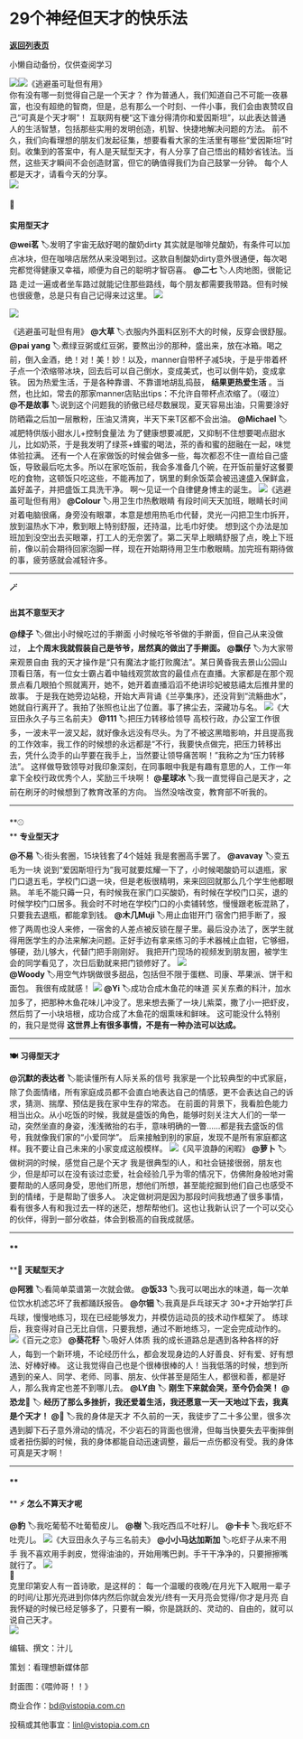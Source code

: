 # 29个神经但天才的快乐法

[**返回列表页**](/gzh/看理想)

小懒自动备份，仅供查阅学习

![](https://mmbiz.qpic.cn/mmbiz_png/aP7vrTpXJxRA0ViaNRqia18YGj5LgX4VSibTFXfBlkXZakYUA8yBkEQYYmpmDmxH0IZyeY4oUcOiabiaj1PywxF6StQ/640?wx_fmt=png)![](https://mmbiz.qpic.cn/mmbiz_jpg/aP7vrTpXJxQQ0h49u1hrq5DDDjkqxcmwHH4WxPzdSmPYmzeuCeaXw0Ao1wPSiaIpUYzvSdDhw5FQHuhsnFaglYA/640?wx_fmt=jpeg&from;=appmsg)《逃避虽可耻但有用》  
你有没有哪一刻觉得自己是一个天才？
作为普通人，我们知道自己不可能一夜暴富，也没有超绝的智商，但是，总有那么一个时刻、一件小事，我们会由衷赞叹自己“可真是个天才啊”！
互联网有梗“这下谁分得清你和爱因斯坦”，以此表达普通人的生活智慧，包括那些实用的发明创造，机智、快捷地解决问题的方法。
前不久，我们向看理想的朋友们发起征集，想要看看大家的生活里有哪些“爱因斯坦”时刻。收集到的答案中，有人是天赋型天才，有人分享了自己悟出的精妙省钱法。当然，这些天才瞬间不会创造财富，但它的确值得我们为自己鼓掌一分钟。
每个人都是天才，请看今天的分享。  
![](https://mmbiz.qpic.cn/mmbiz_png/aP7vrTpXJxRA0ViaNRqia18YGj5LgX4VSibyicaNpfZMjSJFGHr85glQV0UvxPDGJ30TMHYUPnUHgbYyqpCwF83EGw/640?wx_fmt=png)  

#### 🍯  
 **实用型天才**

**@wei茗** 🏷️发明了宇宙无敌好喝的酸奶dirty
其实就是咖啡兑酸奶，有条件可以加点冰块，但在咖啡店居然从来没喝到过。这款自制酸奶dirty意外很通便，每次喝完都觉得健康又幸福，顺便为自己的聪明才智窃喜。
**@二七** 🏷️人肉地图，很能记路 走过一遍或者坐车路过就能记住那些路线，每个朋友都需要我带路。但有时候也很疲惫，总是只有自己记得来过这里。
![](https://mmbiz.qpic.cn/mmbiz_jpg/aP7vrTpXJxQQ0h49u1hrq5DDDjkqxcmwS3LG6q6ibeXqsQ9KhQYvCqNyrnZF47ykOWYtXmUHMCkPHfYgA8ECj3w/640?wx_fmt=jpeg)

![](https://mmbiz.qpic.cn/mmbiz_jpg/aP7vrTpXJxQQ0h49u1hrq5DDDjkqxcmwF3NCOrBztxxmr49IJariaOaukicic6ZmTGaS77ia6tom3MOFj8zLYz9pHA/640?wx_fmt=jpeg)

《逃避虽可耻但有用》 **@大草** 🏷️衣服内外面料区别不大的时候，反穿会很舒服。 **@pai yang**
🏷️煮绿豆粥或红豆粥，要熬出沙的那种，盛出来，放在冰箱。喝之前，倒入金酒，绝！对！美！妙！以及，manner自带杯子减5块，于是乎带着杯子点一个浓缩带冰块，回去后可以自己倒水，变成美式，也可以倒牛奶，变成拿铁。
因为热爱生活，于是各种靠谱、不靠谱地胡乱捣鼓， **结果更热爱生活** 。当然，也比如，常去的那家manner店贴出tips：不允许自带杯点浓缩了。（啜泣）
**@不是故事** 🏷️说到这个问题我的骄傲已经尽数展现，夏天容易出油，只需要涂好防晒霜之后加一层散粉，压油又清爽，半天下来T区都不会出油。
**@Michael** 🏷️减肥特供版小甜水儿+控制食量法
为了健康想要减肥，又抑制不住想要喝点甜水儿，比如奶茶，于是我发明了绿茶+蜂蜜的喝法，茶的香和蜜的甜融在一起，味觉体验拉满。
还有一个人在家做饭的时候会做多一些，每次都忍不住一直给自己盛饭，导致最后吃太多。所以在家吃饭前，我会多准备几个碗，在开饭前量好这餐要吃的食物，这顿饭只吃这些，不能再加了，锅里的剩余饭菜会被迅速盛入保鲜盒，盖好盖子，并把盛饭工具洗干净。
啊～见证一个自律健身博主的诞生。
![](https://mmbiz.qpic.cn/mmbiz_png/aP7vrTpXJxQQ0h49u1hrq5DDDjkqxcmw0Ny9jCYic4GL5FD1RAcNn5ib1VfGvglAic0TCQwEVzaZcmA9wicdtMZTYw/640?wx_fmt=png&from;=appmsg)《逃避虽可耻但有用》
**@Colour** 🏷️用卫生巾热敷眼睛
有段时间天天加班，眼睛长时间对着电脑很痛，身旁没有眼罩，本意是想用热毛巾代替，灵光一闪把卫生巾拆开，放到温热水下冲，敷到眼上特别舒服，还持温，比毛巾好使。
想到这个办法是加班加到没空出去买眼罩，打工人的无奈罢了。第二天早上眼睛舒服了点，晚上下班前，像以前会期待回家泡脚一样，现在开始期待用卫生巾敷眼睛。加完班有期待做的事，疲劳感就会减轻许多。  

* * *

  
 **🪄**

####  **出其不意型天才**

**@绿子** 🏷️做出小时候吃过的手擀面 小时候吃爷爷做的手擀面，但自己从来没做过， **上个周末我就假装自己是爷爷，居然真的做出了手擀面。**
**@飘仔** 🏷️为大家带来观景自由
我的天才操作是“只有魔法才能打败魔法”。某日黄昏我去景山公园山顶看日落，有一位女士霸占着中轴线观赏故宫的最佳点在直播。大家都是在那个观景点看几眼拍个照就离开，她不，她开着直播滔滔不绝讲珍妃被慈禧太后推井里的故事。
于是我在她旁边站稳，开始大声背诵《兰亭集序》，还没背到“流觞曲水”，她就自行离开了。我拍了张照也让出了位置。事了拂尘去，深藏功与名。
![](https://mmbiz.qpic.cn/mmbiz_png/aP7vrTpXJxQQ0h49u1hrq5DDDjkqxcmwibtqc7IgACxg8ibEWDnLDq8AwhIY0ibAjbh9BB1fapUnibicQOLnZgLbvWw/640?wx_fmt=png&from;=appmsg)《大豆田永久子与三名前夫》
**@111** 🏷️把压力转移给领导
高校行政，办公室工作很多，一波未平一波又起，就好像永远没有尽头。为了不被这黑暗影响，并且提高我的工作效率，我工作的时候想的永远都是“不行，我要快点做完，把压力转移出去，凭什么烫手的山芋要在我手上，当然要让领导痛苦啊！”我称之为“压力转移法”。
这样做导致领导对我印象深刻，在同事眼中我是有趣有意思的人，工作一年拿下全校行政优秀个人，奖励三千块啊！ **@星球冰**
🏷️我一直觉得自己是天才，之前在刷牙的时候想到了教育改革的方向。 当然没啥改变，教育部不听我的。  

* * *

####  
 **⚾️  
** **专业型天才**

**@不易** 🏷️街头套圈，15块钱套了4个娃娃 我是套圈高手罢了。 **@avavay** 🏷️变五毛为一块
说到“爱因斯坦行为”我可就要炫耀一下了，小时候喝酸奶可以退瓶，家门口退五毛，学校门口退一块，但是老板很精明，来来回回就那么几个学生他都眼熟。
羊毛不能只薅一只，有时候我在家门口买酸奶，有时候在学校门口买，退的时候学校门口居多。我会时不时地在学校门口的小卖铺转悠，慢慢跟老板混熟了，只要我去退瓶，都能拿到钱。
**@木几Muji** 🏷️用止血钳开门
宿舍门把手断了，报修了两周也没人来修，一宿舍的人差点被反锁在屋子里。最后没办法了，医学生就得用医学生的办法来解决问题。正好手边有拿来练习的手术器械止血钳，它够细，够硬，劲儿够大，代替门把手刚刚好。
我把开门现场的视频发到朋友圈，被学生会的同学看见了，次日后勤就来把门锁修好了。
![](https://mmbiz.qpic.cn/mmbiz_png/aP7vrTpXJxQQ0h49u1hrq5DDDjkqxcmw4oaJnl1EcAH2pHSLyNE42YEYRgI4MXaZRiclntDXHwcT2WAgIRnndQA/640?wx_fmt=png&from;=appmsg)  
 **@Woody** 🏷️用空气炸锅做很多甜品，包括但不限于蛋糕、司康、苹果派、饼干和面包。 我很有成就感！
![](https://mmbiz.qpic.cn/mmbiz_png/aP7vrTpXJxQQ0h49u1hrq5DDDjkqxcmwfkZOW0zIibxktia6J86Cnx3Cy3TxuCeoP6gO9UhtggP3jGjNQ0cUhgpQ/640?wx_fmt=png&from;=appmsg)
**@Yi** 🏷️成功合成木鱼花的味道
买关东煮的料汁，加水加多了，把那种木鱼花味儿冲没了。思来想去撕了一块儿紫菜，撒了小一把虾皮，然后剪了一小块培根，成功合成了木鱼花的烟熏味和鲜味。
这可能没什么特别的，我只是觉得 **这世界上有很多事情，不是有一种办法可以达成。**  

* * *

####  
 **🍽️** **习得型天才**

**@沉默的表达者** 🏷️能读懂所有人际关系的信号
我家是一个比较典型的中式家庭，除了负面情绪，所有家庭成员都不会直白地表达自己的情感，更不会表达自己的诉求，猜测、揣摩、预估是我在家中生存的常态。
在前面的背景下，我看脸色能力相当出众。从小吃饭的时候，我就是盛饭的角色，能够时刻关注大人们的一举一动，突然坐直的身姿，浅浅微抬的右手，意味明确的一瞥……都是我去盛饭的信号，我就像我们家的“小爱同学”。
后来接触到别的家庭，发现不是所有家庭都这样。我不要让自己未来的小家变成这般模样。
![](https://mmbiz.qpic.cn/mmbiz_png/aP7vrTpXJxQQ0h49u1hrq5DDDjkqxcmwhlSAB6QxI2UaPTBascF63icZ1T5wjTmRAiceXJqibkoH25RjNmfePdw7Q/640?wx_fmt=png&from;=appmsg)《风平浪静的闲暇》
**@萝卜** 🏷️做树洞的时候，感觉自己是个天才
我是很典型的i人，和社会链接很弱，朋友也少，但是却可以在没有谈过恋爱，社会经验几乎为零的情况下，仿佛附身般地对需要帮助的人感同身受，思他们所思，想他们所想，甚至能挖掘到他们自己也感受不到的情绪，于是帮助了很多人。
决定做树洞是因为那段时间我想通了很多事情，看有很多人有和我过去一样的迷茫，想帮帮他们。这也让我新认识了一个可以交心的伙伴，得到一部分收益，体会到极高的自我成就感。

* * *

#### **  
****🛁** **天赋型天才**

**@阿雅** 🏷️看简单菜谱第一次就会做。 **@饭33** 🏷️我可以喝出水的味道，每一次单位饮水机滤芯坏了我都踊跃报告。 **@尔钿**
🏷️我真是乒乓球天才 30+才开始学打乒乓球，慢慢地练习，现在已经能够发力，并模仿运动员的技术动作框架了。
练球后，我变得对自己无比自信，只要我想，通过不断地练习，一定会完成动作的。
![](https://mmbiz.qpic.cn/mmbiz_png/aP7vrTpXJxQQ0h49u1hrq5DDDjkqxcmwnpWnbvrGa96x1kibjFThqiama4ibHb0T2BAOia9FK64hylzzCBdAMpiaEYw/640?wx_fmt=png&from;=appmsg)《百元之恋》
**@葵花籽** 🏷️吸好人体质 我的成长道路总是遇到各种各样的好人，每到一个新环境，不论经历什么，都会发现身边的人好善良、好有爱、好有想法、好棒好棒。
这让我觉得自己也是个很棒很棒的人！当我低落的时候，想到所遇到的亲人、同学、老师、同事、朋友、伙伴甚至是陌生人，都很和善，都是好人，那么我肯定也差不到哪儿去。
**@LY由** 🏷️ **刚生下来就会哭，至今仍会哭！** **@恐龙🦕** 🏷️
**经历了那么多挫折，我还爱着生活，我还愿意一天一天地过下去，我真是个天才！** **@🦋** 🏷️我的身体是天才
不久前的一天，我徒步了二十多公里，很多次遇到脚下石子意外滑动的情况，不少岩石的背面也很滑，但每当快要失去平衡摔倒或者扭伤脚的时候，我的身体都能自动迅速调整，最后一点伤都没有受。我的身体可真是天才啊！  

* * *

####  **  
** **⚡️** **怎么不算天才呢**

**@豹** 🏷️我吃葡萄不吐葡萄皮儿。 **@樹** 🏷️我吃西瓜不吐籽儿。 **@卡卡** 🏷️我吃虾不吐壳儿。
![](https://mmbiz.qpic.cn/mmbiz_png/aP7vrTpXJxQQ0h49u1hrq5DDDjkqxcmwbw9YrOt3YBJ06CDXKicicSXo156Vfdp0icqvqJWLPTtp3chbCy2TvN1Lw/640?wx_fmt=png&from;=appmsg)《大豆田永久子与三名前夫》
**@小小马达加斯加** 🏷️吃虾子从来不用手 我不喜欢用手剥皮，觉得油油的，开始用嘴巴剥。手干干净净的，只要擦擦嘴就行了。
![](https://mmbiz.qpic.cn/mmbiz_png/aP7vrTpXJxRA0ViaNRqia18YGj5LgX4VSibCtkY28xLiaOEanibJrx7E0bWiaH8tRc0WkaCZ35VoiabPsr0urCBdAzT9Q/640?wx_fmt=png)  
🌙  
克里印第安人有一首诗歌，是这样的： 每一个温暖的夜晚/在月光下入眠用一辈子的时间/让那光亮进到你体内然后你就会发光/终有一天月亮会觉得/你才是月亮
自我怀疑的时候已经足够多了，只要有一瞬，你是跳跃的、灵动的、自由的，就可以说自己天才。  
![](https://mmbiz.qpic.cn/mmbiz_png/aP7vrTpXJxRA0ViaNRqia18YGj5LgX4VSibCtkY28xLiaOEanibJrx7E0bWiaH8tRc0WkaCZ35VoiabPsr0urCBdAzT9Q/640?wx_fmt=png&wxfrom;=5&wx;_lazy=1&wx;_co=1&tp;=wxpic)

  

编辑、撰文：汁儿

策划：看理想新媒体部  

封面图：《喂帅哥！！》

  

商业合作：bd@vistopia.com.cn  

投稿或其他事宜：linl@vistopia.com.cn

